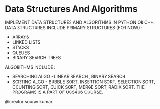 # Data Structures And Algorithms

IMPLEMENT DATA STRUCTURES AND ALGORITHMS IN PYTHON OR C++.
DATA STRUCTURES INCLUDE PRIMARY STRUCTURES (FOR NOW) :
* ARRAYS
* LINKED LISTS
* STACKS 
* QUEUES 
* BINARY SEARCH TREES
 
ALGORITHMS INCLUDE :
* SEARCHING ALGO - LINEAR SEARCH , BINARY SEARCH
* SORTING ALGO - BUBBLE SORT, INSERTION SORT, SELECTION SORT, COUNTING SORT, QUICK SORT, MERGE SORT, RADIX SORT.
THE PROGRAMS IS A PART OF UCS406 COURSE.

@creator sourav kumar
